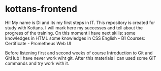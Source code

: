 # kottans-frontend
Hi! My name is Di and its my first steps in IT.
This repository is created for study with Kottans. I will mark here my successes and tell about the progress of the training.
On this moment i have next skills:
some knowledges in HTML
some knowledges in CSS
English - B1
Courses:
Certificate - Prometheus Web UI

Before listening first and second weeks of course Introduction to Git and GitHub I have never work wiht git. After this materials I can used some GIT commands and try work with it.
